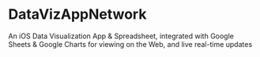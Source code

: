# DataVizAppNetwork
An iOS Data Visualization App &amp; Spreadsheet, integrated with Google Sheets &amp; Google Charts for viewing  on the Web, and live real-time updates
